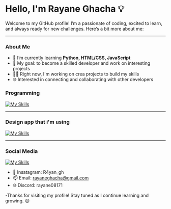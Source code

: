 

# Hello, I'm Rayane Ghacha 💡

Welcome to my GitHub profile! I’m a passionate of coding, excited to learn, and always ready for new challenges. Here’s a bit more about me:

---

### About Me
- 🌱 I’m currently learning **Python, HTML/CSS, JavaScript**
- 🎯 My goal: to become a skilled developer and work on interesting projects
- 👨‍💻 Right now, I'm working on crea projects to build my skills
- 🌐 Interested in connecting and collaborating with other developers

### Programming
[![My Skills](https://skillicons.dev/icons?i=js,html,css,python)](https://skillicons.dev)

---

### Design app that i'm using
[![My Skills](https://skillicons.dev/icons?i=ps,html,css,python)](https://skillicons.dev)

---

### Social Media
[![My Skills](https://skillicons.dev/icons?i=instagram,discord,gmail)](https://skillicons.dev) 
- 🌱 Insatagram: R4yan_gh
- 📫 Email: rayaneghacha@gmail.com
- 🌐 Discord: rayane08171

-Thanks for visiting my profile! Stay tuned as I continue learning and growing. 😊

